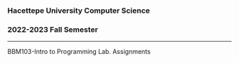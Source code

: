 ### Hacettepe University Computer Science
### 2022-2023 Fall Semester

-------------------------------------
BBM103-Intro to Programming Lab. Assignments
